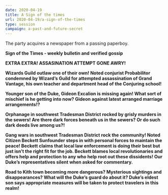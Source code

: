 ```yaml
---
date: 2020-04-19
title: A Sign of the times
url: 2020-04-19/a-sign-of-the-times
type: session
campaign: a-past-and-future-secret
---
```


The party acquires a newspaper from a passing paperboy.

**Sign of the Times - weekly bulletin and verified gossip**

**EXTRA EXTRA! ASSASINATION ATTEMPT GONE AWRY!**

**Wizards Guild outlaw one of their own! Noted conjurist Probabilitor condemned by Wizard’s Guild for attempted assassination of Grand Vantage, his own teacher and department head of the Conjuring school!**

**Younger son of the Duke, Gideon Excalion is missing again! What sort of mischief is he getting into now?  Gideon against latest arranged marriage arrangements!?**

**Orphanage in southwest Tradesman District rocked by grisly murders in the sewers!  Are there dark forces beneath us in the sewers? Or do such dark deeds live among us?!**

**Gang wars in southwest Tradesman District rock the community! Noted Citizen Beckett Sunfounder steps in with personal forces to maintain the peace! Beckett claims that local law enforcement is doing their best but just isn’t the right fit for the job.  Beckett blames local revolutionaries and offers help and protection to any who help root out these dissidents! Our Duke’s representatives silent when asked for commentary.**

**Road to Kith town becoming more dangerous? Mysterious sightings and disappearances?  What will the Duke’s guard do about it? Duke’s eldest son says appropriate measures will be taken to protect travelers in this realm!**

